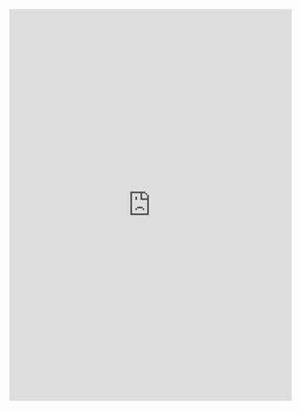 <!DOCTYPE html>
<html>
<body>

<iframe src="https://tlk.io/intwine" height="700" width="100%" frameborder="0"></iframe>

</body>
</html>

